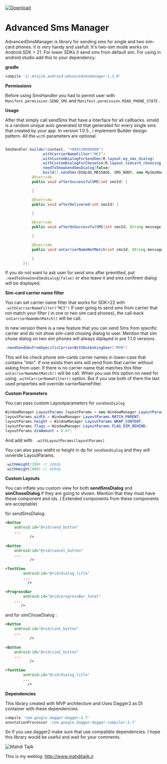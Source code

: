 [ ![Download](https://api.bintray.com/packages/mahdi/maven/advancedsmsmanager/images/download.svg) ](https://bintray.com/mahdi/maven/advancedsmsmanager/_latestVersion)
	
# Advanced Sms Manager
AdvancedSmsManager is library for sending sms for single and two sim-card phones. it is very handy and usefull. It's two-sim mode works on Android.SDK > 21. For lower SDKs it send sms from default sim.
For using in android studio add this to your dependency:

**gradle**
```groovy
compile 'ir.mtajik.android:advancedsmsmanager:1.1.0'                    
```

**Permissions**

Before using SmsHandler you had to permit user with `Manifest.permission.SEND_SMS` and `Manifest.permission.READ_PHONE_STATE` . 
    
**Usage**

After that simply call sendSms that have a Interface for all callbacks. smsId is a random unique auto generated Id that generated for every single sms that created by your app.
In version 1.0.5 , i implement Builder design pattern. All the ```with``` parameters are optional. 
```java

SmsHandler.builder(context, "+989120000000")
                .withCarrierNameFilter("MCI")
                .withCustomDialogForSendSms(R.layout.my_sms_dialog)
                .withCustomDialogForChoseSim(R.layout.simcard_choosing_dialog)
                .needToShowSendSmsDialog(false)
                .build().sendSms(DIALOG_MESSAGE, SMS_BODY, new MySmsManager.SMSManagerCallBack() {
            @Override
            public void afterSuccessfulSMS(int smsId) {

            }

            @Override
            public void afterDelivered(int smsId) {

            }

            @Override
            public void afterUnSuccessfulSMS(int smsId, String message) {

            }

            @Override
            public void onCarrierNameNotMatch(int smsId, String message) {

            }
        });
```
If you do not want to ask user for send sms after premitted, put ```.needToShowSendSmsDialog(false)``` or else leave it and sms confirem dialog will be displayed. 

**Sim-card carrier name filter**

You can set carrier name filter that works for SDK>22 with ````.withCarrierNameFilter("MCI")```` If user going to send sms from carrier that not match your filter ( in one or two sim card phones), the call-back :````onCarrierNameNotMatch()```` will be call.

In new version there is a new feature that you can send Sms from specific carrier and do not show sim-card chosing dialog to user. Mention that sim chose dialog on two sim phones will always diplayed in pre 1.1.0 versions. 
````java
.needSendSmsFromSpecificCarrierWithOutAskingUser("MTN")
````
This will be check phone sim-cards carrier names in lower-case that contains "mtn". If one exists then sms will send from that carrier without asking from user. If there is no carrier name that matches this filter ````onCarrierNameNotMatch()```` will be call. When you use this option no need for using ````.withCarrierNameFilter()```` option. But if you use both of them the last used properties will override carrierNameFilter.

**Custom Parameters**

You can  pass custom Layoutparameters for ````sendSmsDialog````
````java
WindowManager.LayoutParams layoutParams = new WindowManager.LayoutParams();
layoutParams.width = WindowManager.LayoutParams.MATCH_PARENT;
layoutParams.height = WindowManager.LayoutParams.WRAP_CONTENT;
layoutParams.flags = WindowManager.LayoutParams.FLAG_DIM_BEHIND;
layoutParams.dimAmount = 0.6f;
````
And add with ```` .withLayoutParams(layoutParams)````

You can also pass widht or height in dp for ````sendSmsDialog```` and they will ovveride LayoutParams.
````java
.withHeight(200) // 200dp
.withHeight(800) // 800dp
````

**Custom Layouts**

You can inflate you custom view for both **sendSmsDialog** and **simChoseDialog** if they are going to shown. Mention that they must have these component and ids. ( Extended components from these components are acceptable) 

for sendSmsDialog:
```xml
<Button
	android:id="@+id/send_button"
	...
           />
            
<Button
	android:id="@+id/cancel_button"
	...
           />

<TextView
        android:id="@+id/dialog_title"
        ...
          />

<ProgressBar
        android:id="@+id/progressBar_total"
	...
	   />
```           

and for simChoseDialog :
```xml
<Button
	android:id="@+id/sim1_button"
	...
           />
            
<Button
	android:id="@+id/sim2_button"
	...
           />

<TextView
        android:id="@+id/dialog_title"
        ...
          />
```  

**Dependencies**

This library created with MVP architecture and Uses Dagger2 as DI container with these dependencies:

```groovy
compile 'com.google.dagger:dagger:2.7'
annotationProcessor 'com.google.dagger:dagger-compiler:2.7'
```           
           
So if you use dagger2 make sure that use compatible dependencies. I hope this library would be useful and wait for your comments.


![Mahdi Tajik](http://www.mahditajik.ir/wp-content/uploads/2015/03/sample-logo-MT22.png)

This is my weblog: http://www.mahditajik.ir


